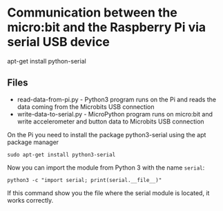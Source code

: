 # Communication between the micro:bit and the Raspberry Pi via serial USB device

apt-get install python-serial

## Files

- read-data-from-pi.py		- Python3 program runs on the Pi and reads the data coming from the Microbits USB connection 
- write-data-to-serial.py	- MicroPython program runs on micro:bit and write accelerometer and button data to Microbits USB connection

On the Pi you need to install the package python3-serial using the apt package manager
```
sudo apt-get install python3-serial
```

Now you can import the module from Python 3 with the name ```serial```:
```
python3 -c "import serial; print(serial.__file__)"
```

If this command show you the file where the serial module is located, it works correctly.
